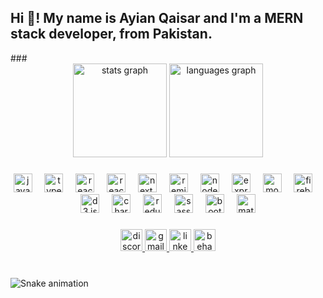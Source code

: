 
<h2 align="left">Hi 👋! My name is Ayian Qaisar and I'm a MERN stack developer, from Pakistan.</h2>
###

<div align="center">
  <img src="https://github-readme-stats.vercel.app/api?username=Ayian-Qaisar&show_icons=true&theme=radical" height="150" alt="stats graph"  />
  <img src="https://github-readme-stats.vercel.app/api/top-langs?username=Ayian-Qaisar&locale=en&hide_title=false&layout=compact&card_width=320&langs_count=5&theme=dracula&hide_border=false" height="150" alt="languages graph"  />
</div>

###

###

<div align="center">
    <img src="https://cdn.jsdelivr.net/gh/devicons/devicon/icons/javascript/javascript-original.svg" height="30" alt="javascript logo"  />
    <img width="12" />
    <img src="https://cdn.jsdelivr.net/gh/devicons/devicon/icons/typescript/typescript-original.svg" height="30" alt="typescript logo"  />
    <img width="12" />
    <img src="https://cdn.jsdelivr.net/gh/devicons/devicon/icons/react/react-original.svg" height="30" alt="react logo"  />
    <img width="12" />
    <img src="https://cdn.jsdelivr.net/gh/devicons/devicon/icons/reactnative/reactnative-original.svg" height="30" alt="react native logo"  />
    <img width="12" />
    <img src="https://cdn.jsdelivr.net/gh/devicons/devicon/icons/nextjs/nextjs-original.svg" height="30" alt="next.js logo"  />
    <img width="12" />
    <img src="https://cdn.jsdelivr.net/gh/devicons/devicon/icons/remix/remix-original.svg" height="30" alt="remix.run logo"  />
    <img width="12" />
    <img src="https://cdn.jsdelivr.net/gh/devicons/devicon/icons/nodejs/nodejs-original.svg" height="30" alt="node.js logo"  />
    <img width="12" />
    <img src="https://cdn.jsdelivr.net/gh/devicons/devicon/icons/express/express-original.svg" height="30" alt="express.js logo"  />
    <img width="12" />
    <img src="https://cdn.jsdelivr.net/gh/devicons/devicon/icons/mongodb/mongodb-original.svg" height="30" alt="mongodb logo"  />
    <img width="12" />
    <img src="https://cdn.jsdelivr.net/gh/devicons/devicon/icons/firebase/firebase-original.svg" height="30" alt="firebase logo"  />
    <img width="12" />
    <img src="https://cdn.jsdelivr.net/gh/devicons/devicon/icons/d3js/d3js-original.svg" height="30" alt="d3.js logo"  />
    <img width="12" />
    <img src="https://cdn.jsdelivr.net/gh/devicons/devicon/icons/chartjs/chartjs-original.svg" height="30" alt="chart.js logo"  />
    <img width="12" />
    <img src="https://cdn.jsdelivr.net/gh/devicons/devicon/icons/redux/redux-original.svg" height="30" alt="redux logo"  />
    <img width="12" />
    <img src="https://cdn.jsdelivr.net/gh/devicons/devicon/icons/sass/sass-original.svg" height="30" alt="sass logo"  />
    <img width="12" />
    <img src="https://cdn.jsdelivr.net/gh/devicons/devicon/icons/bootstrap/bootstrap-original.svg" height="30" alt="bootstrap logo"  />
    <img width="12" />
    <img src="https://cdn.jsdelivr.net/gh/devicons/devicon/icons/materialui/materialui-original.svg" height="30" alt="material-ui logo"  />
  </div>
  

###

<div align="center">
    <a href="https://discord.gg/eVmpmhjGEY">
      <img src="https://img.shields.io/static/v1?message=Discord&logo=discord&label=&color=7289DA&logoColor=white&labelColor=&style=for-the-badge" height="35" alt="discord logo"  />
    </a>
    <a href="mailto:ayianqaisar20@gmail.com">
      <img src="https://img.shields.io/static/v1?message=Gmail&logo=gmail&label=&color=D14836&logoColor=white&labelColor=&style=for-the-badge" height="35" alt="gmail logo"  />
    </a>
    <a href="www.linkedin.com/in/ayian-qaisar">
      <img src="https://img.shields.io/static/v1?message=LinkedIn&logo=linkedin&label=&color=0077B5&logoColor=white&labelColor=&style=for-the-badge" height="35" alt="linkedin logo"  />
    </a>
    <a href="https://www.behance.net/ayianqaisar">
      <img src="https://img.shields.io/static/v1?message=Behance&logo=behance&label=&color=0057FF&logoColor=white&labelColor=&style=for-the-badge" height="35" alt="behance logo"  />
    </a>
  </div>
  

###

<br clear="both">

<img src="https://raw.githubusercontent.com/maurodesouza/maurodesouza/output/snake.svg" alt="Snake animation" />

###
